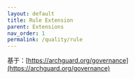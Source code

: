 ```yaml
---
layout: default
title: Rule Extension
parent: Extensions
nav_order: 1
permalink: /quality/rule
---
```


基于：[https://archguard.org/governance](https://archguard.org/governance)

